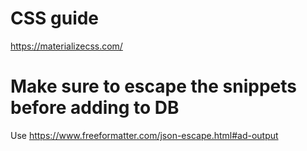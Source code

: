 # CSS guide

https://materializecss.com/

# Make sure to escape the snippets before adding to DB

Use https://www.freeformatter.com/json-escape.html#ad-output
